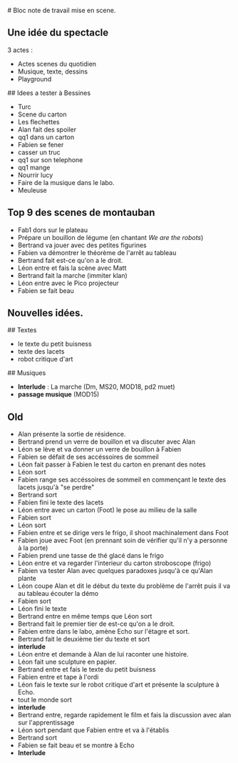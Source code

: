 # Bloc note de travail mise en scene.

## Une idée du spectacle

3 actes :

- Actes scenes du quotidien
- Musique, texte, dessins
- Playground


## Idees a tester à Bessines

- Turc
- Scene du carton
- Les flechettes
- Alan fait des spoiler
- qq1 dans un carton
- Fabien se fener
- casser un truc
- qq1 sur son telephone
- qq1 mange
- Nourrir lucy
- Faire de la musique dans le labo.
- Meuleuse


## Top 9 des scenes de montauban

- Fab1 dors sur le plateau
- Prépare un bouillon de légume (en chantant *We are the robots*)
- Bertrand va jouer avec des petites figurines
- Fabien va démontrer le théorème de l'arrêt au tableau
- Bertrand fait est-ce qu'on a le droit.
- Léon entre et fais la scène avec Matt
- Bertrand fait la marche (immiter klan)
- Léon entre avec le Pico projecteur
- Fabien se fait beau

## Nouvelles idées.


## Textes

- le texte du petit buisness
- texte des lacets
- robot critique d'art

## Musiques

- **Interlude** : La marche (Dm, MS20, MOD18, pd2 muet)
- **passage musique**  (MOD15)

## Old

- Alan présente la sortie de résidence.
- Bertrand prend un verre de bouillon et va discuter avec Alan
- Léon se lève et va donner un verre de bouillon à Fabien
- Fabien se défait de ses accéssoires de sommeil
- Léon fait passer à Fabien le test du carton en prenant des notes
- Léon sort 
- Fabien range ses accéssoires de sommeil en commençant le texte des lacets jusqu'à "se perdre"
- Bertrand sort
- Fabien fini le texte des lacets
- Léon entre avec un carton (Foot) le pose au milieu de la salle
- Fabien sort
- Léon sort
- Fabien entre et se dirige vers le frigo, il shoot machinalement dans Foot
- Fabien joue avec Foot (en prennant soin de vérifier qu'il n'y a personne à la porte)
- Fabien prend une tasse de thé glacé dans le frigo
- Léon entre et va regarder l'interieur du carton stroboscope (frigo)
- Fabien va tester Alan avec quelques paradoxes jusqu'à ce qu'Alan plante
- Léon coupe Alan et dit le début du texte du problème de l'arrêt puis il va au tableau écouter la démo
- Fabien sort
- Léon fini le texte
- Bertrand entre en même temps que Léon sort
- Bertrand fait le premier tier de est-ce qu'on a le droit.
- Fabien entre dans le labo, amène Echo sur l'étagre et sort.
- Bertrand fait le deuxième tier du texte et sort
- **interlude**
- Léon entre et demande à Alan de lui raconter une histoire.
- Léon fait une sculpture en papier.
- Bertrand entre et fais le texte du petit buisness
- Fabien entre et tape à l'ordi
- Léon fais le texte sur le robot critique d'art et présente la sculpture à Echo.
- tout le monde sort
- **interlude**
- Bertrand entre, regarde rapidement le film et fais la discussion avec alan sur l'apprentissage
- Léon sort pendant que Fabien entre et va à l'établis
- Bertrand sort
- Fabien se fait beau et se montre à Echo
- **Interlude**
